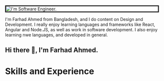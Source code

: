 ![I'm  Software Engineer.](https://github.com/PixelsDeveloper/PixelsDeveloper/blob/main/Github%20Banner.png)

I'm Farhad Ahmed from Bangladesh, and I do content on Design and Development. I really enjoy learning languages and frameworks like React, Angular and Node.JS, as well as work in software development. I also enjoy learning nwe languages, and developed in general.


## Hi there 👋, I'm Farhad Ahmed.

# Skills and Experience


 <head>
    <style>
      .w-1\/3 {
        width: 33.333333%;
      }
      .checkbox-label {
        cursor: pointer;
      }

      .justify-start {
        justify-content: flex-start;
      }

      .items-center {
        align-items: center;
      }

      .flex {
        display: flex;
      }
      .checkbox-label__input {
        position: absolute;
        opacity: 0;
      }

      .checkbox-label__control {
        position: relative;
        display: inline-flex;
        flex-shrink: 0;
        width: 24px;
        height: 24px;
        margin-right: 12px;
        vertical-align: middle;
        background-color: #f7fafc;
        border: 2px solid var(--grey-90);
        transform: scale(0.75);
      }

      .sm\:w-10 {
        width: 2.5rem;
      }

      .sm\:h-10 {
        height: 2.5rem;
      }
      .w-8 {
        width: 2rem;
      }
      .ml-4 {
        margin-left: 1rem;
      }
      .h-8 {
        height: 2rem;
      }
      img {
        max-width: 100%;
        height: auto;
      }
      img,
      object,
      svg {
        display: block;
        vertical-align: middle;
      }
      img {
        border-style: solid;
      }

      .tooltiptext {
        visibility: hidden;
        display: flex;
        align-items: center;
        color: var(--grey-05);
        margin-left: 8%;
        background: var(--grey-90);
        padding: 2% 5%;
        font-size: 14px;
      }
    </style>
  </head>
  <body>
    <div class="w-1/3 sm:w-1/4 my-6">
      <label
        for="angular"
        class="checkbox-label flex items-center justify-start"
        ><input
          type="checkbox"
          id="angular"
          class="checkbox-label__input"
        /><span class="checkbox-label__control"></span
        ><img
          class="ml-4 w-8 h-8 sm:w-10 sm:h-10"
          src="https://angular.io/assets/images/logos/angular/angular.svg"
          alt="angular"
        /><span class="tooltiptext">angular</span></label
      >
    </div>
  </body>

   
- 🔭 I’m currently working on React.JS 
- 🌱 I’m currently learning Python. 
- 💬 Ask me about myself? 


[<img src='https://cdn.jsdelivr.net/npm/simple-icons@3.0.1/icons/github.svg' alt='github' height='40'>](https://github.com/https://github.com/PixelsDeveloper)  [<img src='https://cdn.jsdelivr.net/npm/simple-icons@3.0.1/icons/linkedin.svg' alt='linkedin' height='40'>](https://www.linkedin.com/in/https://www.linkedin.com/in/pixelsdeveloper//)  [<img src='https://cdn.jsdelivr.net/npm/simple-icons@3.0.1/icons/facebook.svg' alt='facebook' height='40'>](https://www.facebook.com/https://www.facebook.com/PixelsDeveloper/)  [<img src='https://cdn.jsdelivr.net/npm/simple-icons@3.0.1/icons/instagram.svg' alt='instagram' height='40'>](https://www.instagram.com/https://www.instagram.com/pixelsdeveloper//)  [<img src='https://cdn.jsdelivr.net/npm/simple-icons@3.0.1/icons/twitter.svg' alt='twitter' height='40'>](https://twitter.com/https://twitter.com/PixelsDeveloper)  [<img src='https://cdn.jsdelivr.net/npm/simple-icons@3.0.1/icons/stackoverflow.svg' alt='stackoverflow' height='40'>](https://stackoverflow.com/users/https://stackoverflow.com/users/17177004/farhad-ahmed)  [<img src='https://cdn.jsdelivr.net/npm/simple-icons@3.0.1/icons/icloud.svg' alt='website' height='40'>](https://www.pixelsdeveloper.com)  

<a href='https://archiveprogram.github.com/'><img src='https://raw.githubusercontent.com/acervenky/animated-github-badges/master/assets/acbadge.gif' width='40' height='40'></a> <a href='https://docs.github.com/en/developers'><img src='https://raw.githubusercontent.com/acervenky/animated-github-badges/master/assets/devbadge.gif' width='40' height='40'></a> <a href='https://github.com/pricing'><img src='https://raw.githubusercontent.com/acervenky/animated-github-badges/master/assets/pro.gif' width='40' height='40'></a> <a href='https://stars.github.com/'><img src='https://raw.githubusercontent.com/acervenky/animated-github-badges/master/assets/starbadge.gif' width='35' height='35'></a> <a href='https://docs.github.com/en/github/supporting-the-open-source-community-with-github-sponsors'><img src='https://raw.githubusercontent.com/acervenky/animated-github-badges/master/assets/sponsorbadge.gif' width='35' height='35'></a> 

[![trophy](https://github-profile-trophy.vercel.app/?username=https://github.com/PixelsDeveloper)](https://github.com/ryo-ma/github-profile-trophy)

[![Top Langs](https://github-readme-stats.vercel.app/api/top-langs/?username=https://github.com/PixelsDeveloper)](https://github.com/anuraghazra/github-readme-stats)

![GitHub stats](https://github-readme-stats.vercel.app/api?username=https://github.com/PixelsDeveloper&show_icons=true)  

![GitHub Activity Graph](https://activity-graph.herokuapp.com/graph?username=https://github.com/PixelsDeveloper)  

![GitHub metrics](https://metrics.lecoq.io/https://github.com/PixelsDeveloper)  

![GitHub streak stats](https://github-readme-streak-stats.herokuapp.com/?user=https://github.com/PixelsDeveloper)  

![Profile views](https://gpvc.arturio.dev/https://github.com/PixelsDeveloper)  

